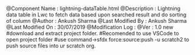   @Component Name     : lightning-dataTable.html
  @Description        : Lightning data table in Lwc to fetch data based upon searched result and do sorting of column
  @Author             : Ankush Sharma
  @Last Modified By   : Ankush Sharma
  @Last Modified On   : 30/07/2019
  @Modification Log   : 
  @Ver 				  : 1.0
new
#download and extract project folder.
#Recomended to use VSCode to open project folder
#use command->sfdx force:source:push -u scratch2 to push source files into ur scratch org.
